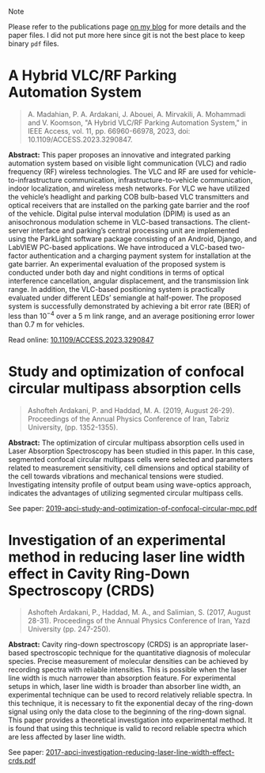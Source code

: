 > [!NOTE]
> Please refer to the publications page [on my blog](https://pedramardakani.wordpress.com/publications-research/) for more details and the paper files.
> I did not put more here since git is not the best place to keep binary `pdf` files.

# A Hybrid VLC/RF Parking Automation System

> A. Madahian, P. A. Ardakani, J. Abouei, A. Mirvakili, A. Mohammadi and V. Koomson, "A Hybrid VLC/RF Parking Automation System," in IEEE Access, vol. 11, pp. 66960-66978, 2023, doi: 10.1109/ACCESS.2023.3290847.

**Abstract:**
This paper proposes an innovative and integrated parking automation system based on visible light communication (VLC) and radio frequency (RF) wireless technologies. The VLC and RF are used for vehicle-to-infrastructure communication, infrastructure-to-vehicle communication, indoor localization, and wireless mesh networks. For VLC we have utilized the vehicle’s headlight and parking COB bulb-based VLC transmitters and optical receivers that are installed on the parking gate barrier and the roof of the vehicle. Digital pulse interval modulation (DPIM) is used as an anisochronous modulation scheme in VLC-based transactions. The client-server interface and parking’s central processing unit are implemented using the ParkLight software package consisting of an Android, Django, and LabVIEW PC-based applications. We have introduced a VLC-based two-factor authentication and a charging payment system for installation at the gate barrier. An experimental evaluation of the proposed system is conducted under both day and night conditions in terms of optical interference cancellation, angular displacement, and the transmission link range. In addition, the VLC-based positioning system is practically evaluated under different LEDs’ semiangle at half-power. The proposed system is successfully demonstrated by achieving a bit error rate (BER) of less than 10<sup>−4</sup> over a 5 m link range, and an average positioning error lower than 0.7 m for vehicles.

Read online: [10.1109/ACCESS.2023.3290847](https://doi.org/10.1109/ACCESS.2023.3290847)

# Study and optimization of confocal circular multipass absorption cells

> Ashofteh Ardakani, P. and Haddad, M. A.
> (2019, August 26-29). Proceedings of the Annual Physics Conference of Iran, Tabriz University, (pp. 1352-1355).

**Abstract:** The optimization of circular multipass absorption cells used in Laser Absorption Spectroscopy has been studied in this paper. In this case, segmented confocal circular multipass cells were selected and parameters related to measurement sensitivity, cell dimensions and optical stability of the cell towards vibrations and mechanical tensions were studied. Investigating intensity profile of output beam using wave-optics approach, indicates the advantages of utilizing segmented circular multipass cells.

See paper: [2019-apci-study-and-optimization-of-confocal-circular-mpc.pdf](2019-apci-study-and-optimization-of-confocal-circular-mpc.pdf)

# Investigation of an experimental method in reducing laser line width effect in Cavity Ring-Down Spectroscopy (CRDS)

> Ashofteh Ardakani, P., Haddad, M. A., and Salimian, S.
> (2017, August 28-31). Proceedings of the Annual Physics Conference of Iran, Yazd University (pp. 247-250).

**Abstract:** Cavity ring-down spectroscopy (CRDS) is an appropriate laser-based spectroscopic technique for the quantitative diagnosis of molecular species. Precise measurement of molecular densities can be achieved by recording spectra with reliable intensities. This is possible when the laser line width is much narrower than absorption feature. For experimental setups in which, laser line width is broader than absorber line width, an experimental technique can be used to record relatively reliable spectra. In this technique, it is necessary to fit the exponential decay of the ring-down signal using only the data close to the beginning of the ring-down signal. This paper provides a theoretical investigation into experimental method. It is found that using this technique is valid to record reliable spectra which are less affected by laser line width.

See paper: [2017-apci-investigation-reducing-laser-line-width-effect-crds.pdf](2017-apci-investigation-reducing-laser-line-width-effect-crds.pdf)

